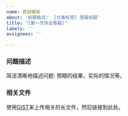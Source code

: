 ```yaml
---
name: 答疑模板
about: '标题格式:  [分类标签] 答疑标题'
title: "[第一次作业答疑]"
labels: ''
assignees: ''

---
```


### 问题描述
简洁清晰地描述问题: 预期的结果，实际的情况等。

### 相关文件
使用[GIST](https://gist.github.com/)来上传相关的长文件，然后链接到此处。
